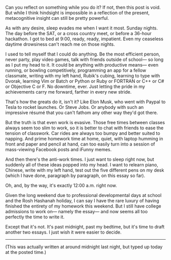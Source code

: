 Can you reflect on something while you do it? If not, then this post is void. But while I think hindsight is impossible in a reflection of the present, metacognitive insight can still be pretty powerful.

As with any desire, sleep evades me when I want it most. Sunday nights. The day before the SAT, or a cross country meet, or before a 36-hour hackathon. I got to bed at 9:00, ready, ready, impatient. Even my ceaseless daytime drowsiness can't reach me on those nights.

I used to tell myself that I could do anything. Be the most efficient person, never party, play video games, talk with friends outside of school&mdash; so long as I put my head to it. It could be anything with productive means&mdash; even running, or bowling competitively, programming an app for a fellow classmate, writing with my left hand, Rubik's cubing, learning to type with Dvorak, learning Vim or Batch or Python or Ruby or FORTRAN or C++ or C# or Objective C or F. No downtime, ever. Just letting the pride in my achievements carry me forward, farther in every new stride.

That's how the greats do it, isn't it? Like Elon Musk, who went with Paypal to Tesla to rocket launches. Or Steve Jobs. Or anybody with such an impressive résumé that you can't fathom any other way they'd got there.

But the truth is that even work is evasive. Those free times between classes always seem too slim to work, so it is better to chat with friends to ease the tension of classwork. Car rides are always too bumpy and better suited to napping. And prime homework time at home, quiet, with laptop humming in front and paper and pencil at hand, can too easily turn into a session of mass-viewing Facebook posts and iFunny memes.

And then there's the anti-work times. I just want to sleep right now, but suddenly all of these ideas popped into my head. I want to relearn piano, Chinese, write with my left hand, test out the five different pens on my desk (which I have done, paragraph by paragraph, on this essay so far).

Oh, and, by the way, it's exactly 12:00 a.m. right now.

Given the long weekend due to professional developmental days at school and the Rosh Hashanah holiday, I can say I have the rare luxury of having finished the entirety of my homework this weekend. But I still have college admissions to work on&mdash; namely the essay&mdash; and now seems all too perfectly the time to write it.

Except that it's not. It's past midnight, past my bedtime, but it's time to draft another two essays. I just wish it were easier to decide.

---

(This was actually written at around midnight last night, but typed up today at the posted time.)